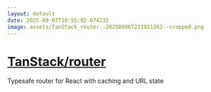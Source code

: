 ```yaml
---
layout: default
date: 2025-09-07T10:55:02.674232
image: assets/TanStack_router--20250906T221921262--cropped.png
---
```


# [TanStack/router](https://github.com/TanStack/router)

Typesafe router for React with caching and URL state
